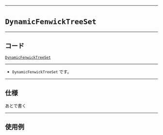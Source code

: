 _____

# `DynamicFenwickTreeSet`

_____

## コード

[`DynamicFenwickTreeSet`](https://github.com/titanium-22/Library_py/blob/main/DataStructures/Set/DynamicFenwickTreeSet.py)

_____

- `DynamicFenwickTreeSet` です。

_____

## 仕様

あとで書く

_____

## 使用例

```python
```

